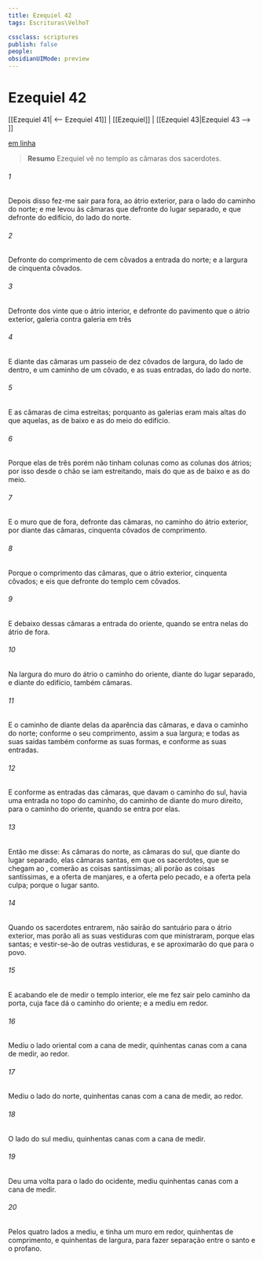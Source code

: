 ```yaml
---
title: Ezequiel 42
tags: Escrituras\VelhoT

cssclass: scriptures
publish: false
people:
obsidianUIMode: preview
---
```


# Ezequiel 42
[[Ezequiel 41| <-- Ezequiel 41]] | [[Ezequiel]] | [[Ezequiel 43|Ezequiel 43 --> ]]

[em linha](https://churchofjesuschrist.org/study/scriptures/ot/ezek/42?lang=por)

> __Resumo__
Ezequiel vê no templo as câmaras dos sacerdotes.

###### 1 
Depois disso fez-me sair para fora, ao átrio exterior, para o lado do caminho do norte; e me levou às câmaras que  defronte do lugar separado, e que  defronte do edifício, do lado do norte.

###### 2 
Defronte do comprimento de cem côvados  a entrada do norte; e a largura  de cinquenta côvados.

###### 3 
Defronte dos vinte  que  o átrio interior, e defronte do pavimento que  o átrio exterior,  galeria contra galeria em três 

###### 4 
E diante das câmaras  um passeio de dez côvados de largura, do lado de dentro, e um caminho de um côvado, e as suas entradas, do lado do norte.

###### 5 
E as câmaras de cima  estreitas; porquanto as galerias eram mais altas do que aquelas,  as de baixo e as do meio do edifício.

###### 6 
Porque elas  de três  porém não tinham colunas como as colunas dos átrios; por isso desde o chão se iam estreitando, mais do que as de baixo e as do meio.

###### 7 
E o muro que  de fora, defronte das câmaras, no caminho do átrio exterior, por diante das câmaras,  cinquenta côvados de comprimento.

###### 8 
Porque o comprimento das câmaras, que  o átrio exterior,  cinquenta côvados; e eis que defronte do templo  cem côvados.

###### 9 
E debaixo dessas câmaras  a entrada do oriente, quando se entra nelas do átrio de fora.

###### 10 
Na largura do muro do átrio  o caminho do oriente, diante do lugar separado, e diante do edifício,  também câmaras.

###### 11 
E o caminho de diante delas  da aparência das câmaras, e dava  o caminho do norte; conforme o seu comprimento, assim  a sua largura; e todas as suas saídas  também conforme as suas formas, e conforme as suas entradas.

###### 12 
E conforme as entradas das câmaras, que davam  o caminho do sul, havia  uma entrada no topo do caminho, do caminho de diante do muro direito, para o caminho do oriente, quando se entra por elas.

###### 13 
Então me disse: As câmaras do norte,  as câmaras do sul, que  diante do lugar separado, elas  câmaras santas, em que os sacerdotes, que se chegam ao , comerão as coisas santíssimas; ali porão as coisas santíssimas, e a oferta de manjares, e a oferta pelo pecado, e a oferta pela culpa; porque o lugar  santo.

###### 14 
Quando os sacerdotes entrarem, não sairão do santuário para o átrio exterior, mas porão ali as suas vestiduras com que ministraram, porque elas  santas; e vestir-se-ão de outras vestiduras, e  se aproximarão do que  para o povo.

###### 15 
E acabando ele de medir o templo interior, ele me fez sair pelo caminho da porta, cuja face dá  o caminho do oriente; e a mediu em redor.

###### 16 
Mediu o lado oriental com a cana de medir, quinhentas canas com a cana de medir, ao redor.

###### 17 
Mediu o lado do norte, quinhentas canas com a cana de medir, ao redor.

###### 18 
O lado do sul  mediu, quinhentas canas com a cana de medir.

###### 19 
Deu uma volta para o lado do ocidente,  mediu quinhentas canas com a cana de medir.

###### 20 
Pelos quatro lados a mediu, e tinha um muro em redor, quinhentas  de comprimento, e quinhentas de largura, para fazer separação entre o santo e o profano.

